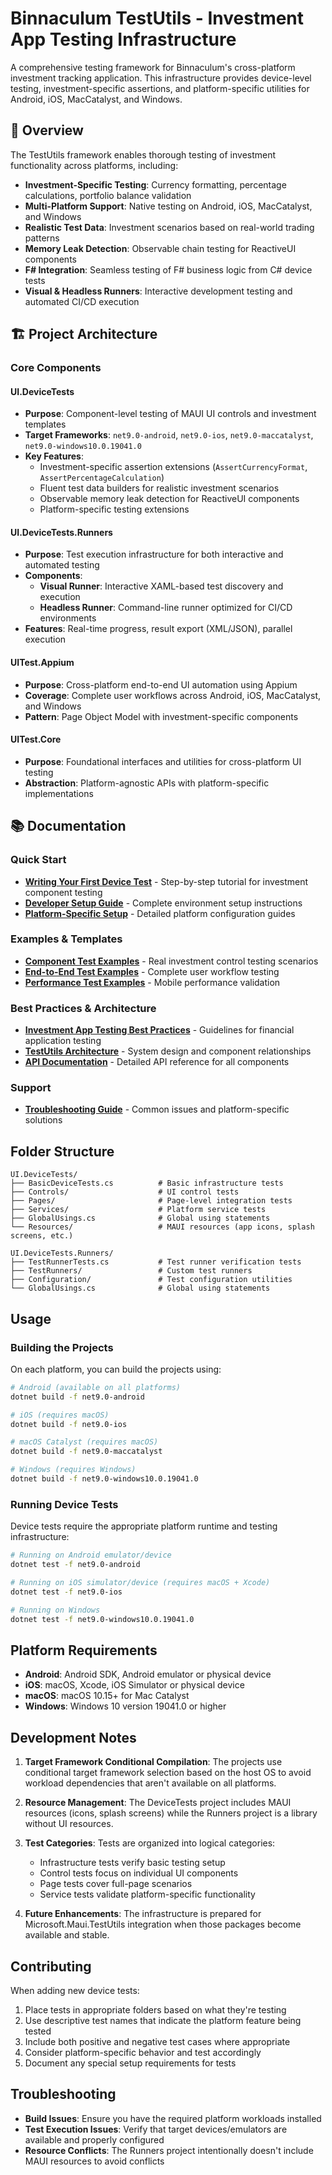 # Binnaculum TestUtils - Investment App Testing Infrastructure

A comprehensive testing framework for Binnaculum's cross-platform investment tracking application. This infrastructure provides device-level testing, investment-specific assertions, and platform-specific utilities for Android, iOS, MacCatalyst, and Windows.

## 🎯 Overview

The TestUtils framework enables thorough testing of investment functionality across platforms, including:

- **Investment-Specific Testing**: Currency formatting, percentage calculations, portfolio balance validation
- **Multi-Platform Support**: Native testing on Android, iOS, MacCatalyst, and Windows  
- **Realistic Test Data**: Investment scenarios based on real-world trading patterns
- **Memory Leak Detection**: Observable chain testing for ReactiveUI components
- **F# Integration**: Seamless testing of F# business logic from C# device tests
- **Visual & Headless Runners**: Interactive development testing and automated CI/CD execution

## 🏗️ Project Architecture

### Core Components

#### UI.DeviceTests
- **Purpose**: Component-level testing of MAUI UI controls and investment templates
- **Target Frameworks**: `net9.0-android`, `net9.0-ios`, `net9.0-maccatalyst`, `net9.0-windows10.0.19041.0`
- **Key Features**:
  - Investment-specific assertion extensions (`AssertCurrencyFormat`, `AssertPercentageCalculation`)
  - Fluent test data builders for realistic investment scenarios
  - Observable memory leak detection for ReactiveUI components
  - Platform-specific testing extensions

#### UI.DeviceTests.Runners  
- **Purpose**: Test execution infrastructure for both interactive and automated testing
- **Components**:
  - **Visual Runner**: Interactive XAML-based test discovery and execution
  - **Headless Runner**: Command-line runner optimized for CI/CD environments
- **Features**: Real-time progress, result export (XML/JSON), parallel execution

#### UITest.Appium
- **Purpose**: Cross-platform end-to-end UI automation using Appium
- **Coverage**: Complete user workflows across Android, iOS, MacCatalyst, and Windows
- **Pattern**: Page Object Model with investment-specific components

#### UITest.Core
- **Purpose**: Foundational interfaces and utilities for cross-platform UI testing
- **Abstraction**: Platform-agnostic APIs with platform-specific implementations

## 📚 Documentation

### Quick Start
- **[Writing Your First Device Test](docs/getting-started/first-test.md)** - Step-by-step tutorial for investment component testing
- **[Developer Setup Guide](docs/getting-started/setup-guide.md)** - Complete environment setup instructions
- **[Platform-Specific Setup](docs/getting-started/platform-setup/)** - Detailed platform configuration guides

### Examples & Templates  
- **[Component Test Examples](docs/examples/component-tests/)** - Real investment control testing scenarios
- **[End-to-End Test Examples](docs/examples/e2e-tests/)** - Complete user workflow testing
- **[Performance Test Examples](docs/examples/performance-tests/)** - Mobile performance validation

### Best Practices & Architecture
- **[Investment App Testing Best Practices](docs/best-practices.md)** - Guidelines for financial application testing
- **[TestUtils Architecture](docs/architecture.md)** - System design and component relationships
- **[API Documentation](docs/api/)** - Detailed API reference for all components

### Support
- **[Troubleshooting Guide](docs/troubleshooting.md)** - Common issues and platform-specific solutions

## Folder Structure

```
UI.DeviceTests/
├── BasicDeviceTests.cs          # Basic infrastructure tests
├── Controls/                    # UI control tests
├── Pages/                       # Page-level integration tests
├── Services/                    # Platform service tests
├── GlobalUsings.cs              # Global using statements
└── Resources/                   # MAUI resources (app icons, splash screens, etc.)

UI.DeviceTests.Runners/
├── TestRunnerTests.cs           # Test runner verification tests
├── TestRunners/                 # Custom test runners
├── Configuration/               # Test configuration utilities
└── GlobalUsings.cs              # Global using statements
```

## Usage

### Building the Projects

On each platform, you can build the projects using:

```bash
# Android (available on all platforms)
dotnet build -f net9.0-android

# iOS (requires macOS)
dotnet build -f net9.0-ios

# macOS Catalyst (requires macOS)
dotnet build -f net9.0-maccatalyst

# Windows (requires Windows)
dotnet build -f net9.0-windows10.0.19041.0
```

### Running Device Tests

Device tests require the appropriate platform runtime and testing infrastructure:

```bash
# Running on Android emulator/device
dotnet test -f net9.0-android

# Running on iOS simulator/device (requires macOS + Xcode)
dotnet test -f net9.0-ios

# Running on Windows
dotnet test -f net9.0-windows10.0.19041.0
```

## Platform Requirements

- **Android**: Android SDK, Android emulator or physical device
- **iOS**: macOS, Xcode, iOS Simulator or physical device
- **macOS**: macOS 10.15+ for Mac Catalyst
- **Windows**: Windows 10 version 19041.0 or higher

## Development Notes

1. **Target Framework Conditional Compilation**: The projects use conditional target framework selection based on the host OS to avoid workload dependencies that aren't available on all platforms.

2. **Resource Management**: The DeviceTests project includes MAUI resources (icons, splash screens) while the Runners project is a library without UI resources.

3. **Test Categories**: Tests are organized into logical categories:
   - Infrastructure tests verify basic testing setup
   - Control tests focus on individual UI components
   - Page tests cover full-page scenarios
   - Service tests validate platform-specific functionality

4. **Future Enhancements**: The infrastructure is prepared for Microsoft.Maui.TestUtils integration when those packages become available and stable.

## Contributing

When adding new device tests:

1. Place tests in appropriate folders based on what they're testing
2. Use descriptive test names that indicate the platform feature being tested
3. Include both positive and negative test cases where appropriate
4. Consider platform-specific behavior and test accordingly
5. Document any special setup requirements for tests

## Troubleshooting

- **Build Issues**: Ensure you have the required platform workloads installed
- **Test Execution Issues**: Verify that target devices/emulators are available and properly configured
- **Resource Conflicts**: The Runners project intentionally doesn't include MAUI resources to avoid conflicts